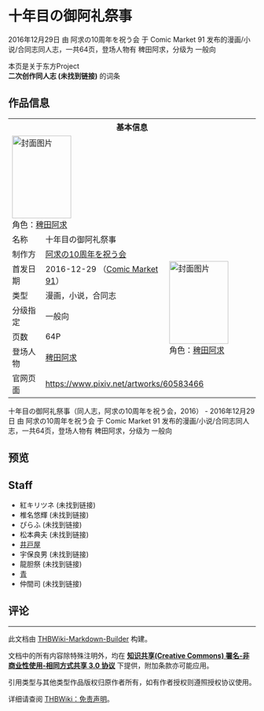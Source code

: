 # 十年目の御阿礼祭事

<!-- source html: G:\repos\THBWiki-Markdown-Builder\THBWikiMarkdown\Temp\main\f\fa\ns0%3A%E5%8D%81%E5%B9%B4%E7%9B%AE%E3%81%AE%E5%BE%A1%E9%98%BF%E7%A4%BC%E7%A5%AD%E4%BA%8B.html -->

2016年12月29日 由 阿求の10周年を祝う会 于 Comic Market 91 发布的漫画/小说/合同志同人志，一共64页，登场人物有 稗田阿求，分级为 一般向

本页是关于东方Project  
 **二次创作同人志 (未找到链接)** 的词条
## 作品信息

<table><tbody><tr><th colspan="3">基本信息</th></tr><tr><td class="cover-artwork-mobile" colspan="2"><a href="./文件-十年目の御阿礼祭事封面.jpg.md" class="image" title="封面图片"><img alt="封面图片" src="https://upload.thwiki.cc/thumb/5/58/%E5%8D%81%E5%B9%B4%E7%9B%AE%E3%81%AE%E5%BE%A1%E9%98%BF%E7%A4%BC%E7%A5%AD%E4%BA%8B%E5%B0%81%E9%9D%A2.jpg/120px-%E5%8D%81%E5%B9%B4%E7%9B%AE%E3%81%AE%E5%BE%A1%E9%98%BF%E7%A4%BC%E7%A5%AD%E4%BA%8B%E5%B0%81%E9%9D%A2.jpg" decoding="async" loading="lazy" width="120" height="168" srcset="https://upload.thwiki.cc/thumb/5/58/%E5%8D%81%E5%B9%B4%E7%9B%AE%E3%81%AE%E5%BE%A1%E9%98%BF%E7%A4%BC%E7%A5%AD%E4%BA%8B%E5%B0%81%E9%9D%A2.jpg/180px-%E5%8D%81%E5%B9%B4%E7%9B%AE%E3%81%AE%E5%BE%A1%E9%98%BF%E7%A4%BC%E7%A5%AD%E4%BA%8B%E5%B0%81%E9%9D%A2.jpg 1.5x, https://upload.thwiki.cc/thumb/5/58/%E5%8D%81%E5%B9%B4%E7%9B%AE%E3%81%AE%E5%BE%A1%E9%98%BF%E7%A4%BC%E7%A5%AD%E4%BA%8B%E5%B0%81%E9%9D%A2.jpg/240px-%E5%8D%81%E5%B9%B4%E7%9B%AE%E3%81%AE%E5%BE%A1%E9%98%BF%E7%A4%BC%E7%A5%AD%E4%BA%8B%E5%B0%81%E9%9D%A2.jpg 2x" data-file-width="533" data-file-height="746"></a><div class="cover-char">角色：<a href="./稗田阿求.md" title="稗田阿求">稗田阿求</a></div></td>
</tr><tr><td class="label">名称</td><td colspan="2"> 十年目の御阿礼祭事 </td></tr><tr><td class="label">制作方</td><td><a href="/index.php?title=%E9%98%BF%E6%B1%82%E3%81%AE10%E5%91%A8%E5%B9%B4%E3%82%92%E7%A5%9D%E3%81%86%E4%BC%9A&amp;action=edit&amp;redlink=1" class="new" title="阿求の10周年を祝う会（页面不存在）">阿求の10周年を祝う会</a></td><td class="cover-artwork" rowspan="6" style="min-width:168px;"><a href="./文件-十年目の御阿礼祭事封面.jpg.md" class="image" title="封面图片"><img alt="封面图片" src="https://upload.thwiki.cc/thumb/5/58/%E5%8D%81%E5%B9%B4%E7%9B%AE%E3%81%AE%E5%BE%A1%E9%98%BF%E7%A4%BC%E7%A5%AD%E4%BA%8B%E5%B0%81%E9%9D%A2.jpg/120px-%E5%8D%81%E5%B9%B4%E7%9B%AE%E3%81%AE%E5%BE%A1%E9%98%BF%E7%A4%BC%E7%A5%AD%E4%BA%8B%E5%B0%81%E9%9D%A2.jpg" decoding="async" loading="lazy" width="120" height="168" srcset="https://upload.thwiki.cc/thumb/5/58/%E5%8D%81%E5%B9%B4%E7%9B%AE%E3%81%AE%E5%BE%A1%E9%98%BF%E7%A4%BC%E7%A5%AD%E4%BA%8B%E5%B0%81%E9%9D%A2.jpg/180px-%E5%8D%81%E5%B9%B4%E7%9B%AE%E3%81%AE%E5%BE%A1%E9%98%BF%E7%A4%BC%E7%A5%AD%E4%BA%8B%E5%B0%81%E9%9D%A2.jpg 1.5x, https://upload.thwiki.cc/thumb/5/58/%E5%8D%81%E5%B9%B4%E7%9B%AE%E3%81%AE%E5%BE%A1%E9%98%BF%E7%A4%BC%E7%A5%AD%E4%BA%8B%E5%B0%81%E9%9D%A2.jpg/240px-%E5%8D%81%E5%B9%B4%E7%9B%AE%E3%81%AE%E5%BE%A1%E9%98%BF%E7%A4%BC%E7%A5%AD%E4%BA%8B%E5%B0%81%E9%9D%A2.jpg 2x" data-file-width="533" data-file-height="746"></a><div class="cover-char">角色：<a href="./稗田阿求.md" title="稗田阿求">稗田阿求</a></div></td>
</tr><tr><td class="label">首发日期</td><td>2016-12-29&#160;（<a href="/展会作品列表?e=Comic+Market%2391">Comic Market 91</a>）</td></tr><tr><td class="label">类型</td><td>漫画，小说，合同志</td></tr><tr><td class="label">分级指定</td><td>一般向</td></tr><tr><td class="label">页数</td><td>64P</td></tr><tr><td class="label">登场人物</td><td><a href="./稗田阿求.md" title="稗田阿求">稗田阿求</a></td></tr>
<tr><td class="label">官网页面</td><td colspan="2"><a rel="nofollow" class="external free" href="https://www.pixiv.net/artworks/60583466">https://www.pixiv.net/artworks/60583466</a></td></tr></tbody></table>

十年目の御阿礼祭事（同人志，阿求の10周年を祝う会，2016） - 2016年12月29日 由 阿求の10周年を祝う会 于 Comic Market 91 发布的漫画/小说/合同志同人志，一共64页，登场人物有 稗田阿求，分级为 一般向
## 预览
## Staff
- 紅キリツネ (未找到链接)
- 椎名悠輝 (未找到链接)
- ぴらふ (未找到链接)
- 松本典夫 (未找到链接)
- [井戸屋](./井戸屋.md)
- 宇保良男 (未找到链接)
- 龍胆祭 (未找到链接)
- [青](./青.md)
- 仲間司 (未找到链接)

## 评论




---

此文档由 [THBWiki-Markdown-Builder](https://github.com/Delsin-Yu/THBWiki-Markdown-Builder) 构建。

文档中的所有内容除特殊注明外，均在 [**知识共享(Creative Commons) 署名-非商业性使用-相同方式共享 3.0 协议**](https://creativecommons.org/licenses/by-sa/3.0/deed.zh-hans) 下提供，附加条款亦可能应用。

引用类型与其他类型作品版权归原作者所有，如有作者授权则遵照授权协议使用。

详细请查阅 [THBWiki：免责声明](https://thbwiki.cc/THBWiki:%E5%85%8D%E8%B4%A3%E5%A3%B0%E6%98%8E)。

